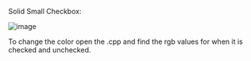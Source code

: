 Solid Small Checkbox:

![image](https://user-images.githubusercontent.com/96223830/233545339-43e944a3-0931-4c11-8e4c-7c57e3a8ea50.png)

To change the color open the .cpp and find the rgb values for when it is checked and unchecked.
